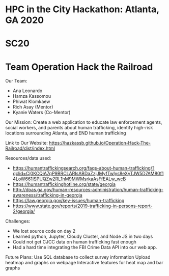 # HPC in the City Hackathon: Atlanta, GA 2020 #
# SC20 #

# Team Operation Hack the Railroad #

Our Team:
* Ana Leonardo
* Hamza Kassomou
* Phiwat Klomkaew
* Rich Asay (Mentor)
* Kyanie Waters (Co-Mentor)


Our Mission:
Create a web application to educate law enforcement agents, social workers, and parents about human trafficking, identify high-risk locations surrounding Atlanta, and END human trafficking


Link to Our Website:
https://hazkassb.github.io/Operation-Hack-The-Railroad/dist/index.html



Resources/data used:
* https://humantraffickingsearch.org/faqs-about-human-trafficking/?gclid=Cj0KCQiA7qP9BRCLARIsABDaZzjJMyfTwlys8eXyTJW5D7AM80f14LoW661ISPUQZw2RL1hM9MWMsrkaAsFfEALw_wcB
* https://humantraffickinghotline.org/state/georgia
* http://doas.ga.gov/human-resources-administration/human-trafficking-awareness/trafficking-in-georgia
* https://law.georgia.gov/key-issues/human-trafficking
* https://www.state.gov/reports/2019-trafficking-in-persons-report-2/georgia/



Challenges:
* We lost source code on day 2
* Learned python, Jupyter, Cloudy Cluster, and Node JS in two days
* Could not get CJCC data on human trafficking fast enough
* Had a hard time integrating the FBI  Crime Data API into our web app.



Future Plans:
Use SQL database to collect survey information
Upload heatmap and graphs on webpage
Interactive features for heat map and bar graphs 




